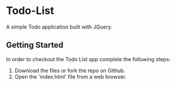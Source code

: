 # Todo-List

A simple Todo application built with JQuery.

## Getting Started

In order to checkout the Todo List app complete the following steps:

1. Download the files or fork the repo on Github.
2. Open the 'index.html' file from a web browser.